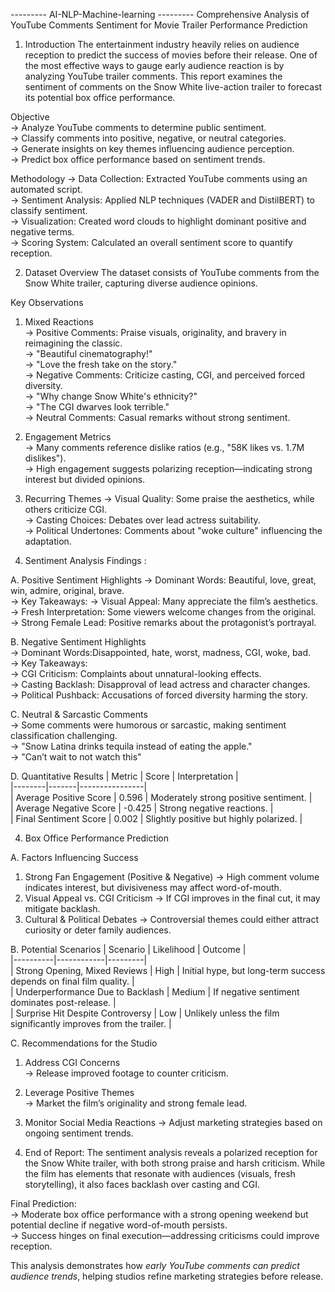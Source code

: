 --------- AI-NLP-Machine-learning ---------
Comprehensive Analysis of YouTube Comments Sentiment for Movie Trailer Performance Prediction


1. Introduction 
The entertainment industry heavily relies on audience reception to predict the success of movies before their release. One of the most effective ways to gauge early audience reaction is by analyzing YouTube trailer comments. This report examines the sentiment of comments on the Snow White live-action trailer to forecast its potential box office performance.  

Objective  
-> Analyze YouTube comments to determine public sentiment.  
-> Classify comments into positive, negative, or neutral categories.  
-> Generate insights on key themes influencing audience perception.  
-> Predict box office performance based on sentiment trends.  

Methodology 
-> Data Collection: Extracted YouTube comments using an automated script.  
-> Sentiment Analysis: Applied NLP techniques (VADER and DistilBERT) to classify sentiment.  
-> Visualization: Created word clouds to highlight dominant positive and negative terms.  
-> Scoring System: Calculated an overall sentiment score to quantify reception.  


2. Dataset Overview 
The dataset consists of YouTube comments from the Snow White trailer, capturing diverse audience opinions.  

Key Observations 
1. Mixed Reactions  
   -> Positive Comments: Praise visuals, originality, and bravery in reimagining the classic.  
     -> "Beautiful cinematography!"  
     -> "Love the fresh take on the story."  
   -> Negative Comments: Criticize casting, CGI, and perceived forced diversity.  
     -> "Why change Snow White's ethnicity?"  
     -> "The CGI dwarves look terrible."  
   -> Neutral Comments: Casual remarks without strong sentiment.  

2. Engagement Metrics  
   -> Many comments reference dislike ratios (e.g., "58K likes vs. 1.7M dislikes").  
   -> High engagement suggests polarizing reception—indicating strong interest but divided opinions.  

3. Recurring Themes 
   -> Visual Quality: Some praise the aesthetics, while others criticize CGI.  
   -> Casting Choices: Debates over lead actress suitability.  
   -> Political Undertones: Comments about "woke culture" influencing the adaptation.  


3. Sentiment Analysis Findings :

A. Positive Sentiment Highlights 
-> Dominant Words: Beautiful, love, great, win, admire, original, brave.  
-> Key Takeaways: 
  -> Visual Appeal: Many appreciate the film’s aesthetics.  
  -> Fresh Interpretation: Some viewers welcome changes from the original.  
  -> Strong Female Lead: Positive remarks about the protagonist’s portrayal.  

B. Negative Sentiment Highlights  
-> Dominant Words:Disappointed, hate, worst, madness, CGI, woke, bad.  
-> Key Takeaways:  
  -> CGI Criticism: Complaints about unnatural-looking effects.  
  -> Casting Backlash: Disapproval of lead actress and character changes.  
  -> Political Pushback: Accusations of forced diversity harming the story.  

C. Neutral & Sarcastic Comments  
-> Some comments were humorous or sarcastic, making sentiment classification challenging.  
  -> "Snow Latina drinks tequila instead of eating the apple."  
  -> "Can’t wait to not watch this"  

D. Quantitative Results
| Metric | Score | Interpretation |  
|--------|-------|----------------|  
| Average Positive Score | 0.596 | Moderately strong positive sentiment. |  
| Average Negative Score | -0.425 | Strong negative reactions. |  
| Final Sentiment Score | 0.002 | Slightly positive but highly polarized. |  


4. Box Office Performance Prediction 

A. Factors Influencing Success 
1. Strong Fan Engagement (Positive & Negative) 
   -> High comment volume indicates interest, but divisiveness may affect word-of-mouth.  
2. Visual Appeal vs. CGI Criticism 
   -> If CGI improves in the final cut, it may mitigate backlash.  
3. Cultural & Political Debates
   -> Controversial themes could either attract curiosity or deter family audiences.  

B. Potential Scenarios 
| Scenario | Likelihood | Outcome |  
|----------|------------|---------|  
| Strong Opening, Mixed Reviews | High | Initial hype, but long-term success depends on final film quality. |  
| Underperformance Due to Backlash | Medium | If negative sentiment dominates post-release. |  
| Surprise Hit Despite Controversy | Low | Unlikely unless the film significantly improves from the trailer. |  

C. Recommendations for the Studio  
1. Address CGI Concerns  
   -> Release improved footage to counter criticism.  
2. Leverage Positive Themes  
   -> Market the film’s originality and strong female lead.  
3. Monitor Social Media Reactions 
   -> Adjust marketing strategies based on ongoing sentiment trends.  

5. End of Report:
The sentiment analysis reveals a polarized reception for the Snow White trailer, with both strong praise and harsh criticism. While the film has elements that resonate with audiences (visuals, fresh storytelling), it also faces backlash over casting and CGI.  

Final Prediction:  
-> Moderate box office performance with a strong opening weekend but potential decline if negative word-of-mouth persists.  
-> Success hinges on final execution—addressing criticisms could improve reception.  

This analysis demonstrates how *early YouTube comments can predict audience trends*, helping studios refine marketing strategies before release.
